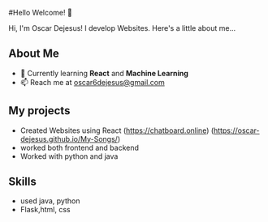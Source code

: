#Hello Welcome! 👋



Hi, I'm Oscar Dejesus! I develop Websites. Here's a little about me...

## About Me
- 🌱 Currently learning **React** and **Machine Learning**
- 📫 Reach me at [oscar6dejesus@gmail.com](mailto:oscar6dejesus@gmail.com)

## My projects
-  Created Websites using React (https://chatboard.online) (https://oscar-dejesus.github.io/My-Songs/)
-  worked both frontend and backend
-  Worked with python and java

## Skills
-  used java, python
-  Flask,html, css
